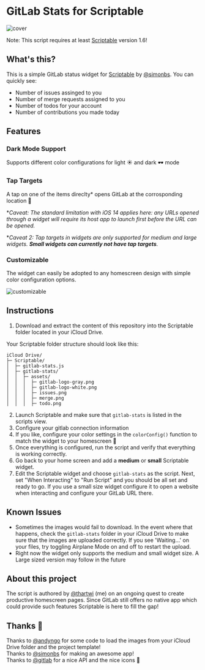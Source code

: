 # GitLab Stats for Scriptable

![cover](https://github.com/p0fi/gitlab-stats-for-scribtable/blob/main/cover.png)

Note: This script requires at least [Scriptable](https://scriptable.app/) version 1.6!

## What's this?

This is a simple GitLab status widget for [Scriptable](https://scriptable.app/) by [@simonbs](https://twitter.com/simonbs). You can quickly see: 

* Number of issues assinged to you
* Number of merge requests assigned to you
* Number of todos for your account
* Number of contributions you made today

## Features
### Dark Mode Support
Supports different color configurations for light ☀️ and dark 🕶️ mode 

### Tap Targets
A tap on one of the items direclty\* opens GitLab at the corrosponding location 🚀

\**Caveat: The standard limitation with iOS 14 applies here: any URLs opened through a widget will require its host app to launch first before the URL can be opened.*

\**Caveat 2: Tap targets in widgets are only supported for medium and large widgets. **Small widgets can currently not have tap targets**.*

### Customizable
The widget can easily be adopted to any homescreen design with simple color configuration options. 

![customizable](https://github.com/p0fi/gitlab-stats-for-scribtable/blob/main/custom.png)

## Instructions

1. Download and extract the content of this repository into the Scriptable folder located in your iCloud Drive.

Your Scriptable folder structure should look like this:

```
iCloud Drive/
├─ Scriptable/
│  ├─ gitlab-stats.js
│  ├─ gitlab-stats/
│  │  ├─ assets/
│  │  │  ├─ gitlab-logo-gray.png
│  │  │  ├─ gitlab-logo-white.png
│  │  │  ├─ issues.png
│  │  │  ├─ merge.png
│  │  │  ├─ todo.png
```

2. Launch Scriptable and make sure that `gitlab-stats` is listed in the scripts view.
3. Configure your gitlab connection information
4. If you like, configure your color settings in the `colorConfig()` function to match the widget to your homescreen 🎨
5. Once everything is configured, run the script and verify that everything is working correctly.
6. Go back to your home screen and add a **medium** or **small** Scriptable widget.
7. Edit the Scriptable widget and choose `gitlab-stats` as the script. Next, set "When Interacting" to "Run Script" and you should be all set and ready to go. If you use a small size widget configure it to open a website when interacting and configure your GitLab URL there. 

## Known Issues

* Sometimes the images would fail to download. In the event where that happens, check the `gitlab-stats` folder in your iCloud Drive to make sure that the images are uploaded correctly. If you see 'Waiting...' on your files, try toggling Airplane Mode on and off to restart the upload.
* Right now the widget only supports the medium and small widget size. A Large sized version may follow in the future

## About this project

The script is authored by [@thartwi](https://twitter.com/thartwi) (me) on an ongoing quest to create productive homescreen pages. Since GitLab still offers no native app which could provide such features Scriptable is here to fill the gap! 

## Thanks 🙏

Thanks to [@andyngo](https://twitter.com/andyngo) for some code to load the images from your iCloud Drive folder and the project template!\
Thanks to [@simonbs](https://twitter.com/simonbs) for making an awesome app!\
Thanks to [@gitlab](https://twitter.com/gitlab) for a nice API and the nice icons 🙂
